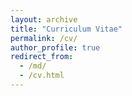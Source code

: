 ```yaml
---
layout: archive
title: "Curriculum Vitae"
permalink: /cv/
author_profile: true
redirect_from: 
  - /md/
  - /cv.html
---
```


